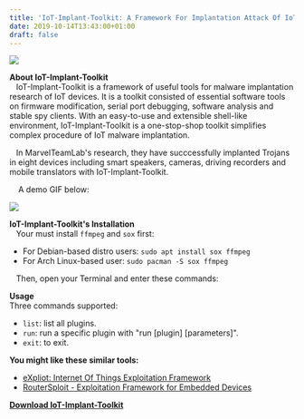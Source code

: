 ```yaml
---
title: 'IoT-Implant-Toolkit: A Framework For Implantation Attack Of IoT Devices'
date: 2019-10-14T13:43:00+01:00
draft: false
---
```


[![](https://1.bp.blogspot.com/-YALElZrk6r0/XaQVWVEozrI/AAAAAAAAO4k/DyJDbzC1dmM-9vfwE-fRJwzT3uv6ywSygCLcBGAsYHQ/s1600/IoT-Implant-Toolkit.png)](https://1.bp.blogspot.com/-YALElZrk6r0/XaQVWVEozrI/AAAAAAAAO4k/DyJDbzC1dmM-9vfwE-fRJwzT3uv6ywSygCLcBGAsYHQ/s1600/IoT-Implant-Toolkit.png)

**About IoT-Implant-Toolkit**  
   IoT-Implant-Toolkit is a framework of useful tools for malware implantation research of IoT devices. It is a toolkit consisted of essential software tools on firmware modification, serial port debugging, software analysis and stable spy clients. With an easy-to-use and extensible shell-like environment, IoT-Implant-Toolkit is a one-stop-shop toolkit simplifies complex procedure of IoT malware implantation.  
  
   In MarvelTeamLab's research, they have succcessfully implanted Trojans in eight devices including smart speakers, cameras, driving recorders and mobile translators with IoT-Implant-Toolkit.  
  
    A demo GIF below:  

[![](https://github.com/arthastang/IoT-Implant-Toolkit/raw/master/resources/ImplantDemo.gif)](https://github.com/arthastang/IoT-Implant-Toolkit/raw/master/resources/ImplantDemo.gif)

  
**IoT-Implant-Toolkit's Installation**  
   Your must install `ffmpeg` and `sox` first:  

*   For Debian-based distro users: `sudo apt install sox ffmpeg`
*   For Arch Linux-based user: `sudo pacman -S sox ffmpeg`

  

   Then, open your Terminal and enter these commands:  
  
**Usage**  
Three commands supported:  

*   `list`: list all plugins.
*   `run`: run a specific plugin with "run \[plugin\] \[parameters\]".
*   `exit`: to exit.

  

**You might like these similar tools:**

*   [eXpliot: Internet Of Things Exploitation Framework](http://bit.ly/2M5oiFF)
*   [RouterSploit - Exploitation Framework for Embedded Devices](http://bit.ly/2s94mcV)

  

**[Download IoT-Implant-Toolkit](https://github.com/arthastang/IoT-Implant-Toolkit)**